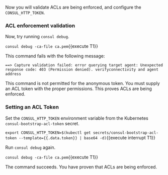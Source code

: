 Now you will validate ACLs are being enforced, and configure
the `CONSUL_HTTP_TOKEN`.

### ACL enforcement validation

Now, try running `consul debug`.

`consul debug -ca-file ca.pem`{{execute T1}}

This command fails with the following message:

```plaintext
==> Capture validation failed: error querying target agent: Unexpected response code: 403 (Permission denied). verifyconnectivity and agent address
```

This command is not permitted for the anonymous token. You must supply
an ACL token with the proper permissions. This proves ACLs are being enforced.

### Setting an ACL Token

Set the `CONSUL_HTTP_TOKEN` environment variable from the Kubernetes
`consul-bootstrap-acl-token` secret.

`export CONSUL_HTTP_TOKEN=$(kubectl get secrets/consul-bootstrap-acl-token --template={{.data.token}} | base64 -d)`{{execute interrupt T1}}

Run `consul debug` again.

`consul debug -ca-file ca.pem`{{execute T1}}

The command succeeds. You have proven that ACLs are being enforced.
